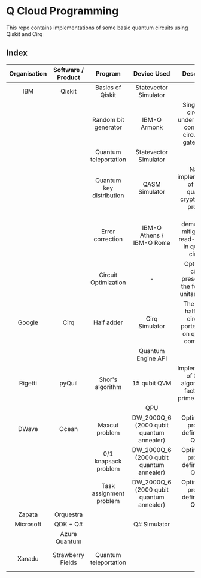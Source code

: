 # Q Cloud Programming

This repo contains implementations of some basic quantum circuits using Qiskit and Cirq

## Index

| Organisation | Software / Product |         Program          |               Device Used                |                                Description                                 |                                                                                               Remarks                                                                                               |
| :----------: | :----------------: | :----------------------: | :--------------------------------------: | :------------------------------------------------------------------------: | :-------------------------------------------------------------------------------------------------------------------------------------------------------------------------------------------------: |
|     IBM      |       Qiskit       |     Basics of Qiskit     |          Statevector Simulator           |                                                                            |                                                                                 Part of IBM Quantum Challenge 2020                                                                                  |
|              |                    |   Random bit generator   |               IBM-Q Armonk               | Single qubit circuit to understand the concept of circuits and gates in QC |                                                                                                                                                                                                     |
|              |                    |  Quantum teleportation   |          Statevector Simulator           |                                                                            |                                                    Reference: <https://github.com/quantumlib/Cirq/blob/master/examples/quantum_teleportation.py>                                                    |
|              |                    | Quantum key distribution |              QASM Simulator              |        Naieve implementation of BB84 quantum cryptography protocol         |                                                           Part of IBM Quantum Challenge 2020. BB84: <https://en.wikipedia.org/wiki/BB84>                                                            |
|              |                    |     Error correction     |        IBM-Q Athens / IBM-Q Rome         |      To demonstrate mitigation of read-out error in quantum circuits       |                                                                                 Part of IBM Quantum Challenge 2020                                                                                  |
|              |                    |   Circuit Optimization   |                    -                     |        Optimize a circuit presented in the form of a unitary matrix        |                                                                                 Part of IBM Quantum Challenge 2020                                                                                  |
|    Google    |        Cirq        |        Half adder        |              Cirq Simulator              |    The classic half adder circuited ported to run on quantum computers     |                                                                                                                                                                                                     |
|              |                    |                          |            Quantum Engine API            |                                                                            |                                                                                         Waiting for access                                                                                          |
|   Rigetti    |       pyQuil       |     Shor's algorithm     |               15 qubit QVM               |      Implementation of Shor's algorithm for factorising prime numbers      |                                                                                                                                                                                                     |
|              |                    |                          |                   QPU                    |                                                                            |                                                                                      Waiting for access to QPU                                                                                      |
|    DWave     |       Ocean        |      Maxcut problem      | DW_2000Q_6 (2000 qubit quantum annealer) |                   Optimization problem defined as a QUBO                   |                                                                                                                                                                                                     |
|              |                    |   0/1 knapsack problem   | DW_2000Q_6 (2000 qubit quantum annealer) |                   Optimization problem defined as a QUBO                   |                                                                                                                                                                                                     |
|              |                    | Task assignment problem  | DW_2000Q_6 (2000 qubit quantum annealer) |                   Optimization problem defined as a QUBO                   |                                                                                                                                                                                                     |
|    Zapata    |     Orquestra      |                          |                                          |                                                                            |                                                                                         Waiting for access                                                                                          |
|  Microsoft   |      QDK + Q#      |                          |               Q# Simulator               |                                                                            |                                                                                                                                                                                                     |
|              |   Azure Quantum    |                          |                                          |                                                                            |                                                                                         Waiting for access                                                                                          |
|    Xanadu    | Strawberry Fields  |  Quantum teleportation   |                                          |                                                                            | The concepts of operations in photonic quantum computers are completely different from superconducting and ion-trap based quantum computers. Need to study from scratch for fully comprehending it. |
